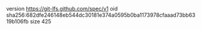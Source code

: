 version https://git-lfs.github.com/spec/v1
oid sha256:682dfe246148eb544dc30181e374a0595b0ba1173978cfaaad73bb6319b106fb
size 425
